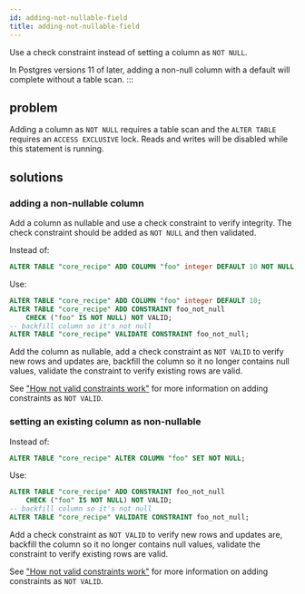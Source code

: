 ```yaml
---
id: adding-not-nullable-field
title: adding-not-nullable-field
---
```


Use a check constraint instead of setting a column as `NOT NULL`.


In Postgres versions 11 of later, adding a non-null column with a default will complete without a table scan.
:::

## problem

Adding a column as `NOT NULL` requires a table scan and the `ALTER TABLE` requires
an `ACCESS EXCLUSIVE` lock. Reads and writes will be disabled while this statement is running.

## solutions

### adding a non-nullable column

Add a column as nullable and use a check constraint to verify integrity. The check constraint should be added as `NOT NULL` and then validated.

Instead of:

```sql
ALTER TABLE "core_recipe" ADD COLUMN "foo" integer DEFAULT 10 NOT NULL;
```

Use:

```sql
ALTER TABLE "core_recipe" ADD COLUMN "foo" integer DEFAULT 10;
ALTER TABLE "core_recipe" ADD CONSTRAINT foo_not_null
    CHECK ("foo" IS NOT NULL) NOT VALID;
-- backfill column so it's not null
ALTER TABLE "core_recipe" VALIDATE CONSTRAINT foo_not_null;
```

Add the column as nullable, add a check constraint as `NOT VALID` to verify new rows and updates are, backfill the column so it no longer contains null values, validate the constraint to verify existing rows are valid.

See ["How not valid constraints work"](constraint-missing-not-valid.md#how-not-valid-validate-works) for more information on adding constraints as `NOT VALID`.

### setting an existing column as non-nullable

Instead of:

```sql
ALTER TABLE "core_recipe" ALTER COLUMN "foo" SET NOT NULL;
```

Use:

```sql
ALTER TABLE "core_recipe" ADD CONSTRAINT foo_not_null
    CHECK ("foo" IS NOT NULL) NOT VALID;
-- backfill column so it's not null
ALTER TABLE "core_recipe" VALIDATE CONSTRAINT foo_not_null;
```

Add a check constraint as `NOT VALID` to verify new rows and updates are, backfill the column so it no longer contains null values, validate the constraint to verify existing rows are valid.

See ["How not valid constraints work"](constraint-missing-not-valid.md#how-not-valid-validate-works) for more information on adding constraints as `NOT VALID`.

